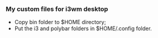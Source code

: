 ### My custom files for i3wm desktop

- Copy bin folder to $HOME directory;
- Put the i3 and polybar folders in $HOME/.config folder.
